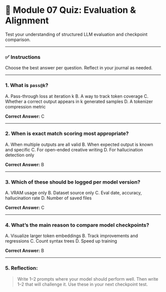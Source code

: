 # 🧪 Module 07 Quiz: Evaluation & Alignment

Test your understanding of structured LLM evaluation and checkpoint comparison.

---

### ✅ Instructions

Choose the best answer per question. Reflect in your journal as needed.

---

### 1. What is `pass@k`?

A. Pass-through loss at iteration k
B. A way to track token coverage
C. Whether a correct output appears in k generated samples
D. A tokenizer compression metric

**Correct Answer:** C

---

### 2. When is exact match scoring most appropriate?

A. When multiple outputs are all valid
B. When expected output is known and specific
C. For open-ended creative writing
D. For hallucination detection only

**Correct Answer:** B

---

### 3. Which of these should be logged per model version?

A. VRAM usage only
B. Dataset source only
C. Eval date, accuracy, hallucination rate
D. Number of saved files

**Correct Answer:** C

---

### 4. What’s the main reason to compare model checkpoints?

A. Visualize larger token embeddings
B. Track improvements and regressions
C. Count syntax trees
D. Speed up training

**Correct Answer:** B

---

### 5. Reflection:

> Write 1–2 prompts where your model should perform well. Then write 1–2 that will challenge it. Use these in your next checkpoint test.
